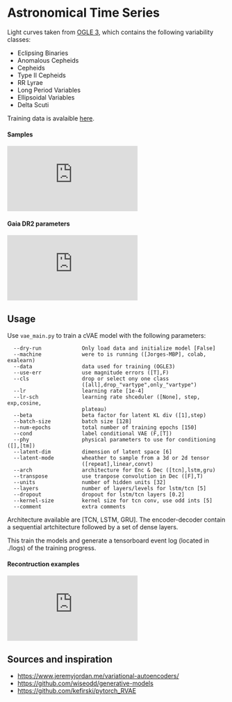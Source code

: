 # Astronomical Time Series

Light curves taken from [OGLE 3](http://www.astrouw.edu.pl/ogle/ogle3/OIII-CVS/), which contains the following variability classes: 
* Eclipsing Binaries
* Anomalous Cepheids
* Cepheids
* Type II Cepheids
* RR Lyrae
* Long Period Variables
* Ellipsoidal Variables
* Delta Scuti

Training data is avalaible [here](https://zenodo.org/record/3820679#.XsW12RMzaRc).

#### Samples
![Light Curve samples](https://github.com/jorgemarpa/PELS-VAE/paper_figures/OGLE3_lcs_ex.pdf)

#### Gaia DR2 parameters
![Joint distribution](https://github.com/jorgemarpa/PELS-VAE/paper_figures/phys_params_joint.pdf)

## Usage

Use `vae_main.py` to train a cVAE model with the following parameters:

```
  --dry-run             Only load data and initialize model [False]
  --machine             were to is running ([Jorges-MBP], colab, exalearn)
  --data                data used for training (OGLE3)
  --use-err             use magnitude errors ([T],F)
  --cls                 drop or select ony one class
                        ([all],drop_"vartype",only_"vartype")
  --lr                  learning rate [1e-4]
  --lr-sch              learning rate shceduler ([None], step, exp,cosine,
                        plateau)
  --beta                beta factor for latent KL div ([1],step)
  --batch-size          batch size [128]
  --num-epochs          total number of training epochs [150]
  --cond                label conditional VAE (F,[T])
  --phy                 physical parameters to use for conditioning ([],[tm])
  --latent-dim          dimension of latent space [6]
  --latent-mode         wheather to sample from a 3d or 2d tensor
                        ([repeat],linear,convt)
  --arch                architecture for Enc & Dec ([tcn],lstm,gru)
  --transpose           use tranpose convolution in Dec ([F],T)
  --units               number of hidden units [32]
  --layers              number of layers/levels for lstm/tcn [5]
  --dropout             dropout for lstm/tcn layers [0.2]
  --kernel-size         kernel size for tcn conv, use odd ints [5]
  --comment             extra comments
```

Architecture available are [TCN, LSTM, GRU]. The encoder-decoder contain a sequential artchitecture followed by a set of dense layers.

This train the models and generate a tensorboard event log (located in ./logs) of the training progress.

#### Recontruction examples
![Light Curve reconstruction](https://github.com/jorgemarpa/PELS-VAE/paper_figures/recon_lc_examples_YES.pdf)

## Sources and inspiration

* https://www.jeremyjordan.me/variational-autoencoders/
* https://github.com/wiseodd/generative-models
* https://github.com/kefirski/pytorch_RVAE
